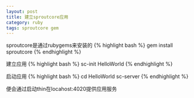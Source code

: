```yaml
---
layout: post
title: 建立sproutcore应用
category: ruby
tags: sproutcore gem
---
```


sproutcore是通过rubygems来安装的
{% highlight bash %}
gem install sproutcore
{% endhighlight %}

建立应用
{% highlight bash %}
sc-init HelloWorld
{% endhighlight %}

启动应用
{% highlight bash %}
cd HelloWorld
sc-server
{% endhighlight %}

便会通过启动thin在locahost:4020提供应用服务